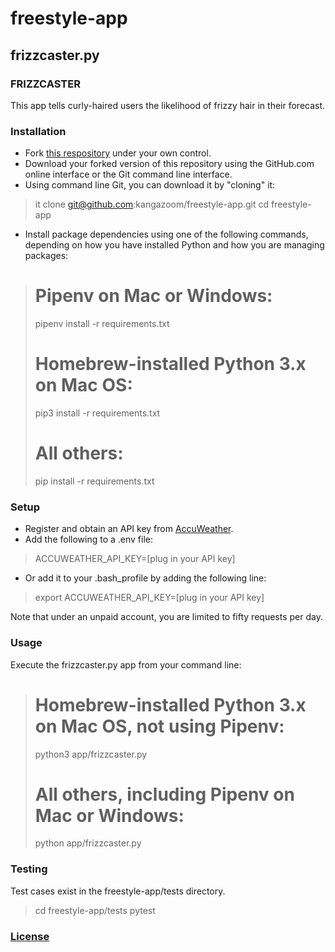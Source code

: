 # freestyle-app

## frizzcaster.py

### FRIZZCASTER
This app tells curly-haired users the likelihood of frizzy hair in their forecast.

### Installation
- Fork [this respository](https://github.com/kangazoom/freestyle-app) under your own control.
- Download your forked version of this repository using the GitHub.com online interface or the Git command line interface.
- Using command line Git, you can download it by "cloning" it:

>it clone git@github.com:kangazoom/freestyle-app.git
>cd freestyle-app


- Install package dependencies using one of the following commands, depending on how you have installed Python and how you are managing packages:

># Pipenv on Mac or Windows:
>pipenv install -r requirements.txt
>
># Homebrew-installed Python 3.x on Mac OS:
>pip3 install -r requirements.txt
>
># All others:
>pip install -r requirements.txt

### Setup
- Register and obtain an API key from [AccuWeather](https://developer.accuweather.com/).
- Add the following to a .env file:

>ACCUWEATHER_API_KEY=[plug in your API key]

- Or add it to your .bash_profile by adding the following line:

>export ACCUWEATHER_API_KEY=[plug in your API key]


Note that under an unpaid account, you are limited to fifty requests per day.


### Usage
Execute the frizzcaster.py app from your command line:


># Homebrew-installed Python 3.x on Mac OS, not using Pipenv:
>python3 app/frizzcaster.py
>
> # All others, including Pipenv on Mac or Windows:
>python app/frizzcaster.py


### Testing
Test cases exist in the freestyle-app/tests directory.

>cd freestyle-app/tests
>pytest


### [License](http://kangazoom/freestyle-app/license)
